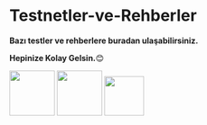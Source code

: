 # Testnetler-ve-Rehberler

**Bazı testler ve rehberlere buradan ulaşabilirsiniz.**

**Hepinize Kolay Gelsin.**:blush:


[<img src="https://user-images.githubusercontent.com/107190154/187065502-881292bb-4c51-401e-9328-0e00a7c7a2aa.png" width="80"/>](https://twitter.com/brsbtc) [<img src="https://user-images.githubusercontent.com/107190154/187065689-35c9b586-0c17-4896-a8c8-efaf87638775.png" width="80"/>](https://medium.com/@blackowltr_34376) [<img src="https://user-images.githubusercontent.com/107190154/187086021-e810d8a8-0616-4b04-b8ba-924e94bc3d3c.png" width="70"/>](https://linktr.ee/blackowltr)


